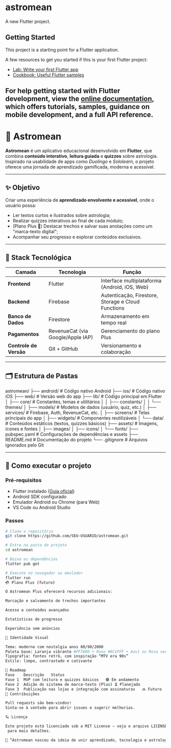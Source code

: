 # astromean

A new Flutter project.

## Getting Started

This project is a starting point for a Flutter application.

A few resources to get you started if this is your first Flutter project:

- [Lab: Write your first Flutter app](https://docs.flutter.dev/get-started/codelab)
- [Cookbook: Useful Flutter samples](https://docs.flutter.dev/cookbook)

For help getting started with Flutter development, view the
[online documentation](https://docs.flutter.dev/), which offers tutorials,
samples, guidance on mobile development, and a full API reference.
------------------
# 🌌 Astromean

**Astromean** é um aplicativo educacional desenvolvido em **Flutter**, que combina **conteúdo interativo**, **leitura guiada** e **quizzes** sobre astrologia.  
Inspirado na usabilidade de apps como *Duolingo* e *Sololearn*, o projeto oferece uma jornada de aprendizado gamificada, moderna e acessível.

---

## ✨ Objetivo

Criar uma experiência de **aprendizado envolvente e acessível**, onde o usuário possa:
- Ler textos curtos e ilustrados sobre astrologia;
- Realizar quizzes interativos ao final de cada módulo;
- (Plano Plus 💫) Destacar trechos e salvar suas anotações como um "marca-texto digital";
- Acompanhar seu progresso e explorar conteúdos exclusivos.

---

## 🧱 Stack Tecnológica

| Camada | Tecnologia | Função |
|--------|-------------|--------|
| **Frontend** | Flutter | Interface multiplataforma (Android, iOS, Web) |
| **Backend** | Firebase | Autenticação, Firestore, Storage e Cloud Functions |
| **Banco de Dados** | Firestore | Armazenamento em tempo real |
| **Pagamentos** | RevenueCat (via Google/Apple IAP) | Gerenciamento do plano Plus |
| **Controle de Versão** | Git + GitHub | Versionamento e colaboração |

---

## 🗂️ Estrutura de Pastas

astromean/
├── android/ # Código nativo Android
├── ios/ # Código nativo iOS
├── web/ # Versão web do app
├── lib/ # Código principal em Flutter
│ ├── core/ # Constantes, temas e utilitários
│ │ ├── constants/
│ │ └── themes/
│ ├── models/ # Modelos de dados (usuário, quiz, etc.)
│ ├── services/ # Firebase, Auth, RevenueCat, etc.
│ ├── screens/ # Telas principais do app
│ ├── widgets/ # Componentes reutilizáveis
│ └── data/ # Conteúdos estáticos (textos, quizzes básicos)
├── assets/ # Imagens, ícones e fontes
│ ├── images/
│ ├── icons/
│ └── fonts/
├── pubspec.yaml # Configurações de dependências e assets
├── README.md # Documentação do projeto
└── .gitignore # Arquivos ignorados pelo Git


---

## 🚀 Como executar o projeto

### Pré-requisitos
- Flutter instalado ([Guia oficial](https://docs.flutter.dev/get-started/install))
- Android SDK configurado
- Emulador Android ou Chrome (para Web)
- VS Code ou Android Studio

### Passos
```bash
# Clone o repositório
git clone https://github.com/SEU-USUARIO/astromean.git

# Entre na pasta do projeto
cd astromean

# Baixe as dependências
flutter pub get

# Execute no navegador ou emulador
flutter run
💳 Plano Plus (futuro)

O Astromean Plus oferecerá recursos adicionais:

Marcação e salvamento de trechos importantes

Acesso a conteúdos avançados

Estatísticas de progresso

Experiência sem anúncios

🎨 Identidade Visual

Tema: moderno com nostalgia anos 80/90/2000
Paleta base: Laranja vibrante #FF7A00 + Roxo #6C1FFF + Azul ou Rosa secundário
Tipografia: fontes retrô, com inspiração “MTV era 90s”
Estilo: limpo, contrastado e cativante

🧭 Roadmap
Fase	Descrição	Status
Fase 1	MVP com leitura e quizzes básicos	🟢 Em andamento
Fase 2	Adição do sistema de marca-texto (Plus)	⏳ Planejado
Fase 3	Publicação nas lojas e integração com assinaturas	🔜 Futuro
🤝 Contribuições

Pull requests são bem-vindos!
Sinta-se à vontade para abrir issues e sugerir melhorias.

🪐 Licença

Este projeto está licenciado sob a MIT License — veja o arquivo LICENSE
 para mais detalhes.

💬 “Astromean nasceu da ideia de unir aprendizado, tecnologia e astrologia — com design vibrante e conteúdo envolvente.”
